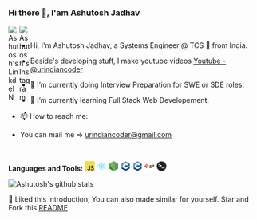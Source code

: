 ### Hi there 👋, I'am Ashutosh Jadhav

<a href="https://www.linkedin.com/in/ashutoshjadhav661">
  <img align="left" alt="Ashutosh's LinkdeIN" width="22px" src="https://cdn.jsdelivr.net/npm/simple-icons@v3/icons/linkedin.svg" />
</a>
<a href="https://www.instagram.com/ashutoshjv_">
  <img align="left" alt="Ashutosh's Instagram" width="22px" src="https://cdn.jsdelivr.net/npm/simple-icons@v3/icons/instagram.svg" />
</a>


&nbsp;
- Hi, I'm Ashutosh Jadhav, a Systems Engineer @ TCS 🚀 from India. 
- Beside's developing stuff, I make youtube videos [Youtube - @urindiancoder](https://www.youtube.com/channel/UCM7jDyvtFLZtW_Qa6o6ndVQ)

- 🔭 I’m currently doing Interview Preparation for SWE or SDE roles.
- 🌱 I’m currently learning Full Stack Web Developement.

- 📫 How to reach me: 
- You can mail me => urindiancoder@gmail.com

&nbsp;

**Languages and Tools:**
<code><img height="20" src="https://raw.githubusercontent.com/github/explore/80688e429a7d4ef2fca1e82350fe8e3517d3494d/topics/javascript/javascript.png"></code>
<code><img height="20" src="https://raw.githubusercontent.com/github/explore/80688e429a7d4ef2fca1e82350fe8e3517d3494d/topics/react/react.png"></code>
<code><img height="20" src="https://raw.githubusercontent.com/github/explore/80688e429a7d4ef2fca1e82350fe8e3517d3494d/topics/nodejs/nodejs.png"></code>
<code><img height="20" src="https://raw.githubusercontent.com/github/explore/80688e429a7d4ef2fca1e82350fe8e3517d3494d/topics/cpp/cpp.png"></code>
<code><img height="20" src="https://raw.githubusercontent.com/github/explore/80688e429a7d4ef2fca1e82350fe8e3517d3494d/topics/cpp/cpp.png"></code>
<code><img height="20" src="https://raw.githubusercontent.com/github/explore/80688e429a7d4ef2fca1e82350fe8e3517d3494d/topics/git/git.png"></code>
<code><img height="20" src="https://raw.githubusercontent.com/github/explore/80688e429a7d4ef2fca1e82350fe8e3517d3494d/topics/terminal/terminal.png"></code>


![Ashutosh's github stats](https://github-readme-stats.vercel.app/api?username=ashutoshjv661&&show_icons=true&title_color=ffffff&icon_color=bb2acf&text_color=daf7dc&bg_color=191919)

:pushpin: Liked this introduction, You can also made similar for yourself. Star and Fork this [README](https://github.com/ashutoshjv661/ashutoshjv661)

